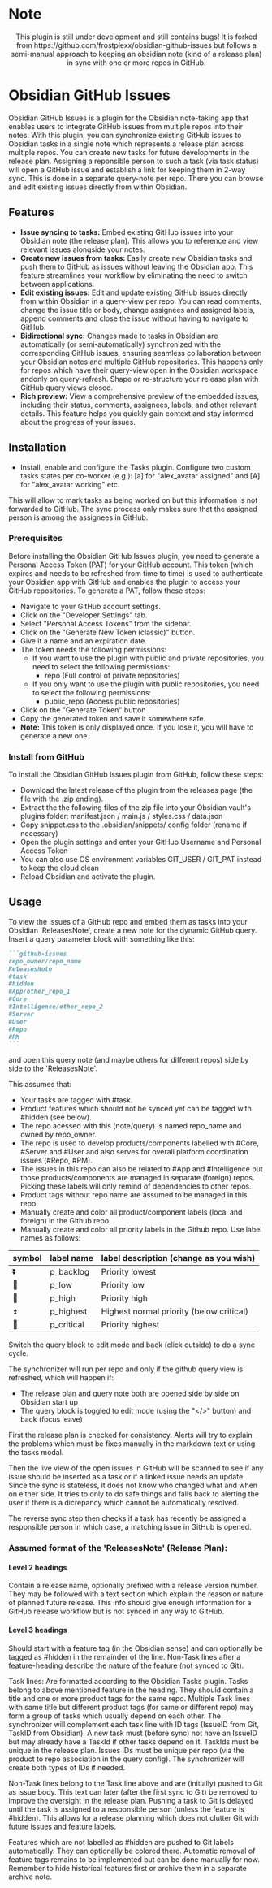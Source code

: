 # Note

<p align="center">
This plugin is still under development and still contains bugs! It is forked from https://github.com/frostplexx/obsidian-github-issues but follows a semi-manual approach to keeping an obsidian note (kind of a release plan) in sync with one or more repos in GitHub. 
</p>

# Obsidian GitHub Issues

Obsidian GitHub Issues is a plugin for the Obsidian note-taking app that enables users to integrate GitHub issues from multiple repos into their notes. With this plugin, you can synchronize existing GitHub issues to Obsidian tasks in a single note which represents a release plan across multiple repos. You can create new tasks for future developments in the release plan. Assigning a reponsible person to such a task (via task status) will open a GitHub issue and establish a link for keeping them in 2-way sync. This is done in a separate query-note per repo. There you can browse and edit existing issues directly from within Obsidian.

## Features

-   **Issue syncing to tasks:** Embed existing GitHub issues into your Obsidian note (the release plan). This allows you to reference and view relevant issues alongside your notes.
-   **Create new issues from tasks:** Easily create new Obsidian tasks and push them to GitHub as issues without leaving the Obsidian app. This feature streamlines your workflow by eliminating the need to switch between applications.
-   **Edit existing issues:** Edit and update existing GitHub issues directly from within Obsidian in a query-view per repo. You can read comments, change the issue title or body, change assignees and assigned labels, append comments and close the issue without having to navigate to GitHub.
-   **Bidirectional sync:** Changes made to tasks in Obsidian are automatically (or semi-automatically) synchronized with the corresponding GitHub issues, ensuring seamless collaboration between your Obsidian notes and multiple GitHub repositories. This happens only for repos which have their query-view open in the Obsidian workspace andonly on query-refresh. Shape or re-structure your release plan with GitHub query views closed.
-   **Rich preview:** View a comprehensive preview of the embedded issues, including their status, comments, assignees, labels, and other relevant details. This feature helps you quickly gain context and stay informed about the progress of your issues.

## Installation

-   Install, enable and configure the Tasks plugin. Configure two custom tasks states per co-worker (e.g.):
   [a] for "alex_avatar assigned"  and
   [A] for "alex_avatar working"  etc.  
   
   This will allow to mark tasks as being worked on but this information is not forwarded to GitHub. The sync process only makes sure that the assigned person is among the assignees in GitHub.

### Prerequisites

Before installing the Obsidian GitHub Issues plugin, you need to generate a Personal Access Token (PAT) for your GitHub account. This token (which expires and needs to be refreshed from time to time) is used to authenticate your Obsidian app with GitHub and enables the plugin to access your GitHub repositories. To generate a PAT, follow these steps:

-   Navigate to your GitHub account settings.
-   Click on the "Developer Settings" tab.
-   Select "Personal Access Tokens" from the sidebar.
-   Click on the "Generate New Token (classic)" button.
-   Give it a name and an expiration date.
-   The token needs the following permissions:
    -   If you want to use the plugin with public and private repositories, you need to select the following permissions:
        -   repo (Full control of private repositories)
    -   If you only want to use the plugin with public repositories, you need to select the following permissions:
        -   public_repo (Access public repositories)
-   Click on the "Generate Token" button
-   Copy the generated token and save it somewhere safe.
-   **Note:** This token is only displayed once. If you lose it, you will have to generate a new one.

### Install from GitHub

To install the Obsidian GitHub Issues plugin from GitHub, follow these steps:

-   Download the latest release of the plugin from the releases page (the file with the .zip ending).
-   Extract the the following files of the zip file into your Obsidian vault's plugins folder: 
   manifest.json / main.js / styles.css / data.json
-   Copy snippet.css to the .obsidian/snippets/ config folder (rename if necessary)
-   Open the plugin settings and enter your GitHub Username and Personal Access Token
-   You can also use OS environment variables GIT_USER / GIT_PAT instead to keep the cloud clean
-   Reload Obsidian and activate the plugin.

## Usage

To view the Issues of a GitHub repo and embed them as tasks into your Obsidian 'ReleasesNote', create a new note for the dynamic GitHub query. Insert a query parameter block with something like this:

````markdown
```github-issues
repo_owner/repo_name
ReleasesNote
#task
#hidden
#App/other_repo_1
#Core
#Intelligence/other_repo_2
#Server
#User
#Repo
#PM
```
````

and open this query note (and maybe others for different repos) side by side to the 'ReleasesNote'.

This assumes that:
-   Your tasks are tagged with #task.
-   Product features which should not be synced yet can be tagged with #hidden (see below).
-   The repo acessed with this (note/query) is named repo_name and owned by repo_owner.
-   The repo is used to develop products/components labelled with #Core, #Server and #User and also serves for overall platform coordination issues (#Repo, #PM).
-   The issues in this repo can also be related to #App and #Intelligence but those products/components are managed in separate (foreign) repos. Picking these labels will only remind of dependencies to other repos.
-   Product tags without repo name are assumed to be
 managed in this repo.
-   Manually create and color all product/component labels (local and foreign) in the Github repo.
-   Manually create and color all priority labels in the Github repo. Use label names as follows:

| symbol | label name  | label description (change as you wish)    |
| ------ | ----------  | ----------------------------------------- |
| ⏬     | p_backlog  | Priority lowest |
| 🔽     | p_low      | Priority low | 
| 🔼     | p_high     | Priority high |
| ⏫     | p_highest  | Highest normal priority (below critical) |
| 🔺     | p_critical | Priority highest |

Switch the query block to edit mode and back (click outside) to do a sync cycle.

The synchronizer will run per repo and only if the github query view is refreshed, which will happen if:
-   The release plan and query note both are opened side by side on Obsidian start up   
-   The query block is toggled to edit mode (using the "</>" button) and back (focus leave)

First the release plan is checked for consistency. Alerts will try to explain the problems which must be fixes manually in the markdown text or using the tasks modal.

Then the live view of the open issues in GitHub will be scanned to see if any issue should be inserted as a task or if a linked issue needs an update. Since the sync is stateless, it does not know who changed what and when on either side. It tries to only to do safe things and falls back to alerting the user if there is a dicrepancy which cannot be automatically resolved.

The reverse sync step then checks if a task has recently be assigned a responsible person in which case, a matching issue in GitHub is opened.

### Assumed format of the 'ReleasesNote' (Release Plan):

#### Level 2 headings
Contain a release name, optionally prefixed with a release version number.
They may be followed with a text section which explain the reason or nature of planned future release. This info should give enough information for a GitHub release workflow but is not synced in any way to GitHub. 

#### Level 3 headings
Should start with a feature tag (in the Obsidian sense) and can optionally be tagged as #hidden in the remainder of the line.
Non-Task lines after a feature-heading describe the nature of the feature (not synced to Git).

Task lines: Are formatted according to the Obsidian Tasks plugin. Tasks belong to above mentioned feature in the heading. They should contain a title and one or more product tags for the same repo. Multiple Task lines with same title but different product tags (for same or different repo) may form a group of tasks which usually depend on each other. The synchronizer will complement each task line with ID tags (IssueID from Git, TaskID from Obsidian). A new task must (before sync) not have an IssueID but may already have a TaskId if other tasks depend on it. TaskIds must be unique in the release plan. Issues IDs must be unique per repo (via the product to repo association in the query config). The synchronizer will create both types of IDs if needed.

Non-Task lines belong to the Task line above and are (initially) pushed to Git as issue body.
This text can later (after the first sync to Git) be removed to improve the oversight in the release plan.
Pushing a task to Git is delayed until the task is assigned to a responsible person (unless the feature is #hidden). This allows for a release planning which does not clutter Git with future issues and feature labels.

Features which are not labelled as #hidden are pushed to Git labels automatically. They can optionally be colored there. Automatic removal of feature tags remains to be implemented but can be done manually for now. Remember to hide historical features first or archive them in a separate archive note. 







